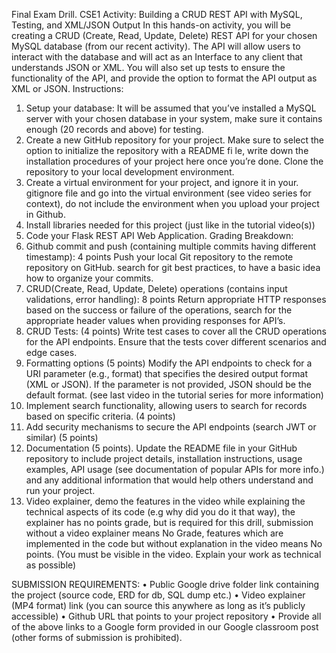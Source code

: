 Final Exam Drill. CSE1
Activity: Building a CRUD REST API with MySQL, Testing, and XML/JSON Output
In this hands-on activity, you will be creating a CRUD (Create, Read, Update, Delete) REST API for your chosen MySQL database (from
our recent activity). The API will allow users to interact with the database and will act as an Interface to any client that understands
JSON or XML. You will also set up tests to ensure the functionality of the API, and provide the option to format the API output as XML
or JSON.
Instructions:
1. Setup your database: It will be assumed that you’ve installed a MySQL server with your chosen database in your system, make
sure it contains enough (20 records and above) for testing.
2. Create a new GitHub repository for your project. Make sure to select the option to initialize the repository with a README fi le,
write down the installation procedures of your project here once you’re done. Clone the repository to your local development
environment.
3. Create a virtual environment for your project, and ignore it in your. gitignore file and go into the virtual environment (see video
series for context), do not include the environment when you upload your project in Github.
4. Install libraries needed for this project (just like in the tutorial video(s))
5. Code your Flask REST API Web Application.
Grading Breakdown:
1. Github commit and push (containing multiple commits having different timestamp): 4 points
Push your local Git repository to the remote repository on GitHub. search for git best practices, to have a basic idea how
to organize your commits.
2. CRUD(Create, Read, Update, Delete) operations (contains input validations, error handling): 8 points
Return appropriate HTTP responses based on the success or failure of the operations, search for the appropriate header
values when providing responses for API’s.
3. CRUD Tests: (4 points)
Write test cases to cover all the CRUD operations for the API endpoints. Ensure that the tests cover different scenarios
and edge cases.
4. Formatting options (5 points)
Modify the API endpoints to check for a URI parameter (e.g., format) that specifies the desired output format (XML or
JSON). If the parameter is not provided, JSON should be the default format. (see last video in the tutorial series for more
information)
5. Implement search functionality, allowing users to search for records based on specific criteria. (4 points)
6. Add security mechanisms to secure the API endpoints (search JWT or similar) (5 points)
7. Documentation (5 points). Update the README file in your GitHub repository to include project details, installation
instructions, usage examples, API usage (see documentation of popular APIs for more info.) and any additional
information that would help others understand and run your project.
8. Video explainer, demo the features in the video while explaining the technical aspects of its code (e.g why did you do it
that way), the explainer has no points grade, but is required for this drill, submission without a video explainer means
No Grade, features which are implemented in the code but without explanation in the video means No points. (You must
be visible in the video. Explain your work as technical as possible)

SUBMISSION REQUIREMENTS:
• Public Google drive folder link containing the project (source code, ERD for db, SQL dump etc.)
• Video explainer (MP4 format) link (you can source this anywhere as long as it’s publicly accessible)
• Github URL that points to your project repository
• Provide all of the above links to a Google form provided in our Google classroom post (other forms of submission is
prohibited).
